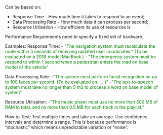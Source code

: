 Can be based on:
- Response Time - How much time it takes to respond to an event;  
- Data Processing Rate - How much data it can process per second;  
- Resource Utilisation - How efficient its use of resources is

Performance Requirements need to specify a fixed set of hardware.

Examples: 
Response Time: 
		- <font style="color:green">"The navigation system must recalculate the route within 5 seconds of receiving updated user coordinates." (To be evaluated on a 2018-model  MacBook.)</font>
		- <font style="color:green">"The emergency system must be respond to within 1 second when a pedestrian enters the road on base model of the vehicle"</font>
		
Data Processing Rate: 
		-<font style="color:green">"The system must perform facial recognition on up to 100 faces per second. (To be evaluated on. . . )"</font>
		-<font style="color:green">"The text-to-speech system must take no longer than 5 mS to process a word on base model of system"</font>
		
Resource Utilisation: 
		-<font style="color:green">"The music player must use no more than 500 MB of RAM in total, and no more than 0.5 MB for each  track in the playlist."</font>

How to Test: 
Test multiple times and take an average. Use confidence intervals and determine a range. This is because performance is “stochastic” which means unpredictable variation or “noise”.